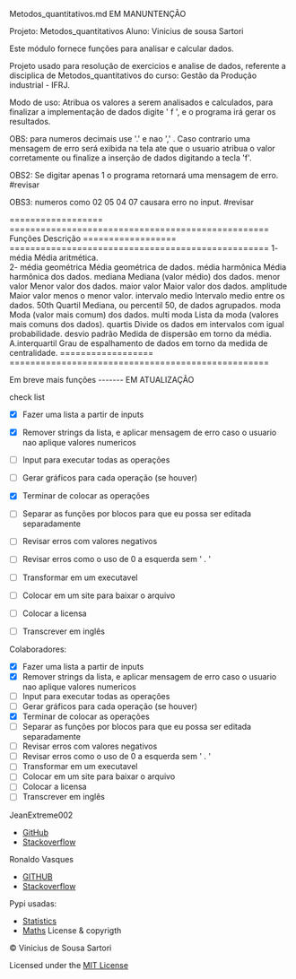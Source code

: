 Metodos_quantitativos.md
EM MANUNTENÇÃO


Projeto: Metodos_quantitativos
Aluno: Vinicius de sousa Sartori

Este módulo fornece funções para analisar e calcular dados.

Projeto usado para resolução de exercicios e analise de dados,
referente a disciplica de Metodos_quantitativos do curso:
Gestão da Produção industrial - IFRJ.

Modo de uso: Atribua os valores a serem analisados e calculados, para finalizar a 
implementação de dados digite ' f ', e o programa irá gerar os resultados. 

OBS: para numeros decimais use '.'  e nao ',' . Caso contrario uma mensagem
de erro será exibida na tela ate que o usuario atribua o valor corretamente
ou finalize a inserção de dados digitando a tecla 'f'.   

OBS2: Se digitar apenas 1 o programa retornará uma mensagem de erro. #revisar

OBS3: numeros como 02 05 04 07 causara erro no input. #revisar

==================      ==================================================
    Funções          				  Descrição
==================      ==================================================
1- média 					Média aritmética.  
2- média geométrica 	    Média geométrica de dados.
média harmônica     	Média harmônica dos dados.
mediana             	Mediana (valor médio) dos dados.
menor valor         	Menor valor dos dados.
maior valor         	Maior valor dos dados.
amplitude				Maior valor menos o menor valor.
intervalo medio     	Intervalo medio entre os dados.
50th Quartil      		Mediana, ou percentil 50, de dados agrupados.
moda 	            	Moda (valor mais comum) dos dados.
multi moda          	Lista da moda (valores mais comuns dos dados).
quartis           		Divide os dados em intervalos com igual probabilidade.
desvio padrão			Medida de dispersão em torno da média.
A.interquartil          Grau de espalhamento de dados em torno da medida de centralidade.
==================      ==================================================

Em breve mais funções ------- EM ATUALIZAÇÃO

check list
- [x]  Fazer uma lista a partir de inputs
- [x]  Remover strings da lista, e aplicar mensagem de erro caso o usuario nao aplique valores numericos
- [ ]  Input para executar todas as operações
- [ ]  Gerar gráficos para cada operação  (se houver)
- [x]  Terminar de colocar as operações
- [ ]  Separar as funções por blocos para que eu possa ser editada separadamente
- [ ]  Revisar erros com valores negativos
- [ ]  Revisar erros como o uso de 0 a esquerda sem ' . '
- [ ]  Transformar em um executavel
- [ ]  Colocar em um site para baixar o arquivo
- [ ]  Colocar a licensa
- [ ]  Transcrever em inglês


Colaboradores:

- [x]  Fazer uma lista a partir de inputs
- [x]  Remover strings da lista, e aplicar mensagem de erro caso o usuario nao aplique valores numericos
- [ ]  Input para executar todas as operações
- [ ]  Gerar gráficos para cada operação  (se houver)
- [x]  Terminar de colocar as operações
- [ ]  Separar as funções por blocos para que eu possa ser editada separadamente
- [ ]  Revisar erros com valores negativos
- [ ]  Revisar erros como o uso de 0 a esquerda sem ' . '
- [ ]  Transformar em um executavel
- [ ]  Colocar em um site para baixar o arquivo
- [ ]  Colocar a licensa
- [ ]  Transcrever em inglês

JeanExtreme002 

- [GitHub](https://github.com/JeanExtreme002)
- [Stackoverflow](https://pt.stackoverflow.com/users/157404/jeanextreme002)

Ronaldo Vasques

- [GITHUB](https://github.com/RonaldoVasques)
- [Stackoverflow](https://pt.stackoverflow.com/users/137387/augusto-vasques)

Pypi usadas:

- [Statistics](https://pypi.org/project/statistics/)
- [Maths](https://pypi.org/project/maths/)
License & copyrigth

© Vinicius de Sousa Sartori	

Licensed under the [MIT License](https://github.com/VsSarto/become_programmer/blob/master/projects/LICENSE)